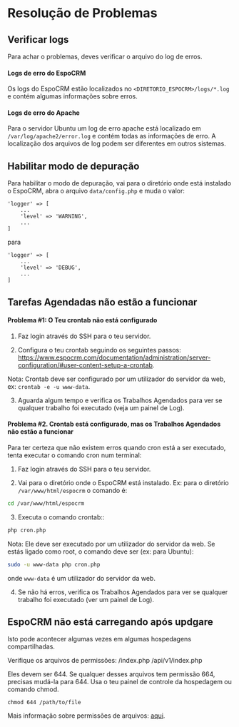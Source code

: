 # Resolução de Problemas

## Verificar logs

Para achar o problemas, deves verificar o arquivo do log de erros.

#### Logs de erro do EspoCRM

Os logs do EspoCRM estão localizados no  `<DIRETORIO_ESPOCRM>/logs/*.log` e contém algumas informações sobre erros.

#### Logs de erro do Apache

Para o servidor Ubuntu um log de erro apache está localizado em `/var/log/apache2/error.log` e contém todas as informações de erro. A localização dos arquivos de log podem ser diferentes em outros sistemas. 

## Habilitar modo de depuração

Para habilitar o modo de depuração, vai para o diretório onde está instalado o EspoCRM, abra o arquivo `data/config.php` e muda o valor:

```
'logger' => [
    ...
    'level' => 'WARNING',
    ...
]
```
para
```
'logger' => [
    ...
    'level' => 'DEBUG',
    ...
]
```

## Tarefas Agendadas não estão a funcionar

#### Problema #1: O Teu crontab não está configurado

1. Faz login através do SSH para o teu servidor.

2. Configura o teu crontab seguindo os seguintes passos: https://www.espocrm.com/documentation/administration/server-configuration/#user-content-setup-a-crontab.

Nota: Crontab deve ser configurado por um utilizador do servidor da web, ex: `crontab -e -u www-data`.

3. Aguarda algum tempo e verifica os Trabalhos Agendados para ver se qualquer trabalho foi executado (veja um painel de Log).

#### Problema #2. Crontab está configurado, mas os Trabalhos Agendados não estão a funcionar

Para ter certeza que não existem erros quando cron está a ser executado, tenta executar o comando cron num terminal:

1. Faz login através do SSH para o teu servidor.

2. Vai para o diretório onde o EspoCRM está instalado. Ex: para o diretório `/var/www/html/espocrm` o comando é:

```bash
cd /var/www/html/espocrm
```

3. Executa o comando crontab::

```bash
php cron.php
```

Nota: Ele deve ser executado por um utilizador do servidor da web. Se estás ligado como root, o comando deve ser (ex: para Ubuntu):

```bash
sudo -u www-data php cron.php
```

onde `www-data` é um utilizador do servidor da web.

4. Se não há erros, verifica os Trabalhos Agendados para ver se qualquer trabalho foi executado (ver um painel de Log).

## EspoCRM não está carregando após updgare

Isto pode acontecer algumas vezes em algumas hospedagens compartilhadas.

Verifique os arquivos de permissões:
/index.php
/api/v1/index.php

Eles devem ser 644. Se qualquer desses arquivos tem permissão 664, precisas mudá-la para 644. Usa o teu painel de controle da hospedagem ou comando chmod.

```
chmod 644 /path/to/file
```
Mais informação sobre permissões de arquivos: [aqui](server-configuration.md#required-permissions-for-unix-based-systems).
